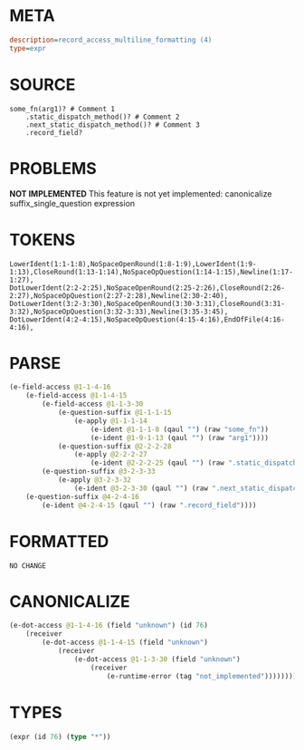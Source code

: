# META
~~~ini
description=record_access_multiline_formatting (4)
type=expr
~~~
# SOURCE
~~~roc
some_fn(arg1)? # Comment 1
	.static_dispatch_method()? # Comment 2
	.next_static_dispatch_method()? # Comment 3
	.record_field?
~~~
# PROBLEMS
**NOT IMPLEMENTED**
This feature is not yet implemented: canonicalize suffix_single_question expression

# TOKENS
~~~zig
LowerIdent(1:1-1:8),NoSpaceOpenRound(1:8-1:9),LowerIdent(1:9-1:13),CloseRound(1:13-1:14),NoSpaceOpQuestion(1:14-1:15),Newline(1:17-1:27),
DotLowerIdent(2:2-2:25),NoSpaceOpenRound(2:25-2:26),CloseRound(2:26-2:27),NoSpaceOpQuestion(2:27-2:28),Newline(2:30-2:40),
DotLowerIdent(3:2-3:30),NoSpaceOpenRound(3:30-3:31),CloseRound(3:31-3:32),NoSpaceOpQuestion(3:32-3:33),Newline(3:35-3:45),
DotLowerIdent(4:2-4:15),NoSpaceOpQuestion(4:15-4:16),EndOfFile(4:16-4:16),
~~~
# PARSE
~~~clojure
(e-field-access @1-1-4-16
	(e-field-access @1-1-4-15
		(e-field-access @1-1-3-30
			(e-question-suffix @1-1-1-15
				(e-apply @1-1-1-14
					(e-ident @1-1-1-8 (qaul "") (raw "some_fn"))
					(e-ident @1-9-1-13 (qaul "") (raw "arg1"))))
			(e-question-suffix @2-2-2-28
				(e-apply @2-2-2-27
					(e-ident @2-2-2-25 (qaul "") (raw ".static_dispatch_method")))))
		(e-question-suffix @3-2-3-33
			(e-apply @3-2-3-32
				(e-ident @3-2-3-30 (qaul "") (raw ".next_static_dispatch_method")))))
	(e-question-suffix @4-2-4-16
		(e-ident @4-2-4-15 (qaul "") (raw ".record_field"))))
~~~
# FORMATTED
~~~roc
NO CHANGE
~~~
# CANONICALIZE
~~~clojure
(e-dot-access @1-1-4-16 (field "unknown") (id 76)
	(receiver
		(e-dot-access @1-1-4-15 (field "unknown")
			(receiver
				(e-dot-access @1-1-3-30 (field "unknown")
					(receiver
						(e-runtime-error (tag "not_implemented"))))))))
~~~
# TYPES
~~~clojure
(expr (id 76) (type "*"))
~~~
